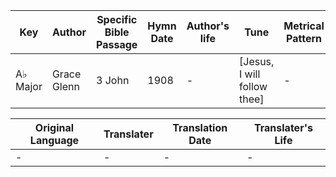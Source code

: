 Key | Author   | Specific Bible Passage     |Hymn Date |Author's life |Tune |Metrical Pattern   |Composer/Source
-- | --------- | ---------------------------|----------|--------------|-----|-------------------|-------------  
A♭ Major |Grace Glenn |3 John |1908 |- |[Jesus, I will follow thee] |- |J. H. Rosecrans

Original Language | Translater | Translation Date   | Translater's Life  
----------------- | --------- | --------------------|-------------     
\- |- |- |-
